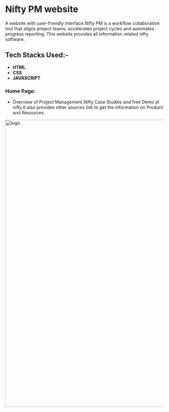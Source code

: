 # Nifty PM website
A website with user-friendly interface.Nifty PM is a workflow collaboration tool that aligns project teams, accelerates project cycles and automates progress reporting.
This website provides all information related nifty software.
## Tech Stacks Used:-
- **HTML**
- **CSS**
- **JAVASCRIPT**
### Home Page:
- Overview of Project Management,Nifty Case Studies and free Demo at nifty.It also provides other sources link to get the information on Product and Resources.
<img width='912' alt='logo' src="C:\Users\KIIT\Pictures\Screenshots\Screenshot (514).png">
